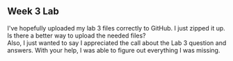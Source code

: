 <h2>Week 3 Lab</h2>
I've hopefully uploaded my lab 3 files correctly to GitHub.  I just zipped it up.  Is there a better way to upload the needed files?<br>
Also, I just wanted to say I appreciated the call about the Lab 3 question and answers.  With your help, I was able to figure out everything I was missing.


